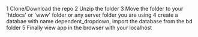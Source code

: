 1 Clone/Download the repo
2 Unzip the folder
3 Move the folder to your 'htdocs' or 'www' folder or any server folder you are using
4 create a databae with name dependent_dropdown, import the database from the bd folder
5 Finally view app in the browser with your localhost
